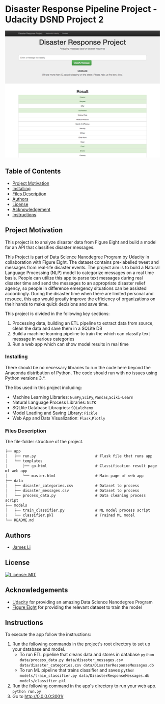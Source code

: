 # Disaster Response Pipeline Project - Udacity DSND Project 2

![Intro Pic](pics/intro.png)

## Table of Contents
* [Project Motivation](#motivation)
* [Installing](#installation)
* [Files Description](#filedescription)
* [Authors](#authors)
* [License](#license)
* [Acknowledgement](#acknowledgement)
* [Instructions](#instructions)

<a name="motivation"></a>
## Project Motivation
This project is to analyze disaster data from Figure Eight and build a model for an API that classifies disaster messages.

This Project is part of Data Science Nanodegree Program by Udacity in collaboration with Figure Eight. The dataset contains pre-labelled tweet and messages from real-life disaster events. The project aim is to build a Natural Language Processing (NLP) model to categorize messages on a real time basis. People can utilize this app to parse text messages during real disaster time and send the messages to an appropriate disaster relief agency, so people in difference emergency situations can be assisted accordingly. During the disaster time when there are limited personal and resouce, this app would greatly improve the efficiency of organizations on their hands to make quick decisions and save time.

This project is divided in the following key sections:

1. Processing data, building an ETL pipeline to extract data from source, clean the data and save them in a SQLite DB
2. Build a machine learning pipeline to train the which can classify text message in various categories
3. Run a web app which can show model results in real time


<a name="installation"></a>
### Installing
There should be no necessary libraries to run the code here beyond the Anaconda distribution of Python. The code should run with no issues using Python versions 3.*.

The libs used in this project including:
* Machine Learning Libraries: `NumPy`,`SciPy`,`Pandas`,`Sciki-Learn`
* Natural Language Process Libraries: `NLTK`
* SQLlite Database Libraqries: `SQLalchemy`
* Model Loading and Saving Library: `Pickle`
* Web App and Data Visualization: `Flask`,`Plotly`

<a name="filedescription"></a>
### Files Description
The file-folder structure of the project.

```
├── app     
│   ├── run.py                           # Flask file that runs app
│   └── templates   
│       ├── go.html                      # Classification result page of web app
│       └── master.html                  # Main page of web app    
├── data                   
│   ├── disaster_categories.csv          # Dataset to process 
│   ├── disaster_messages.csv            # Dataset to process
│   └── process_data.py                  # Data cleaning process script 
├── models
│   ├── train_classifier.py              # ML model process script
|   └── classifier.pkl                   # Trained ML model
└── README.md
```

<a name="authors"></a>
## Authors
* [James Li](https://github.com/jamesli0512)

<a name="license"></a>
## License
[![License: MIT](https://img.shields.io/badge/License-MIT-yellow.svg)](https://opensource.org/licenses/MIT)

<a name="acknowledgement"></a>
## Acknowledgements

* [Udacity](https://www.udacity.com/) for providing an amazing Data Science Nanodegree Program
* [Figure Eight](https://www.figure-eight.com/) for providing the relevant dataset to train the model

<a name="instructions"></a>
## Instructions 

To execute the app follow the instructions:
1. Run the following commands in the project's root directory to set up your database and model.
    - To run ETL pipeline that cleans data and stores in database
        `python data/process_data.py data/disaster_messages.csv data/disaster_categories.csv data/DisasterResponseMessages.db`
    - To run ML pipeline that trains classifier and saves
        `python models/train_classifier.py data/DisasterResponseMessages.db models/classifier.pkl`
2. Run the following command in the app's directory to run your web app.
    `python run.py`
3. Go to http://0.0.0.0:3001/
